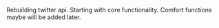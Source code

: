 Rebuilding twitter api.
Starting with core functionality. Comfort functions maybe will be added later.